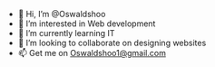 - 👋 Hi, I’m @Oswaldshoo
- 👀 I’m interested in Web development 
- 🌱 I’m currently learning IT
- 💞️ I’m looking to collaborate on designing websites 
- 📫 Get me on Oswaldshoo1@gmail.com

<!---
Oswaldshoo/Oswaldshoo is a ✨ special ✨ repository because its `README.md` (this file) appears on your GitHub profile.
You can click the Preview link to take a look at your changes.
--->
